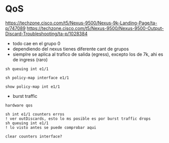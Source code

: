 # QoS

https://techzone.cisco.com/t5/Nexus-9500/Nexus-9k-Landing-Page/ta-p/747089
https://techzone.cisco.com/t5/Nexus-9500/Nexus-9500-Output-Discard-Troubleshooting/ta-p/1028384

- todo cae en el grupo 0
- dependiendo del nexus tienes diferente cant de grupos
- siemplre se aplica al trafico de salida (egress), excepto los de 7k, ahi es de ingress (raro)
```
sh queuing int e1/1

sh policy-map interface e1/1

show policy-map int e1/1
```


- burst traffic

```
hardware qos 

sh int e1/1 counters erros
! ver outDiscards, esto lo ms posible es por burst traffic drops
sh queuing int e1/1
! lo visto antes se puede comprobar aqui
```

```
clear counters interface?
```
